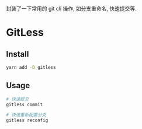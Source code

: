 封装了一下常用的 git cli 操作, 如分支重命名, 快速提交等.

# GitLess

## Install

```bash
yarn add -D gitless
```

## Usage

```bash
# 快速提交
gitless commit

# 快速重新配置分支
gitless reconfig
```
